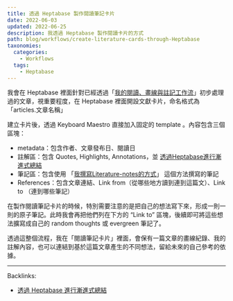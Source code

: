 ```yaml
---
title: 透過 Heptabase 製作閱讀筆記卡片
date: 2022-06-03
updated: 2022-06-25
description: 我透過 Heptabase 製作閱讀卡片的方式
path: blog/workflows/create-literature-cards-through-Heptabase
taxonomies:
  categories: 
    - Workflows
  tags: 
    - Heptabase
---
```


我會在 Heptabase 裡面針對已經透過「[我的閱讀、畫線與註記工作流](/blog/workflows/my-highlighting-and-annotating-workflow)」初步處理過的文章，視重要程度，在 Heptabase 裡面開設文獻卡片，命名格式為「articles.文章名稱」

建立卡片後，透過 Keyboard Maestro 直接加入固定的 template 。內容包含三個區塊：
* metadata：包含作者、文章發布日、閱讀日
* 註解區：包含 Quotes,  Highlights, Annotations，並 [透過Heptabase進行漸進式總結](/blog/workflows/doing-progressive-summarization-through-heptabase)
* 筆記區：包含使用 「[我撰寫Literature-notes的方式](/blog/workflows/how-i-make-literature-notes)」 這個方法撰寫的筆記
*  References：包含文章連結、Link from（從哪些地方讀到連到這篇文）、Link to （連到哪些筆記）

在製作閱讀筆記卡片的時候，特別需要注意的是把自己的想法寫下來，形成一則一則的原子筆記。此時我會再把他們列在下方的 “Link to” 區塊，後續即可將這些想法擴寫成自己的 random thoughts 或 evergreen 筆記了。

透過這整個流程，我在「閱讀筆記卡片」裡面，會保有一篇文章的畫線紀錄、我的註解內容，也可以連結到基於這篇文章產生的不同想法，留給未來的自己參考的依據。

---
Backlinks:
- [透過 Heptabase 進行漸進式總結](/blog/workflows/doing-progressive-summarization-through-heptabase)
